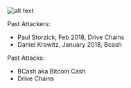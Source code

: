 <!-- TITLE: Darkside Bitcoin -->
<!-- SUBTITLE: Exposing those dedicated to destroying peace and prosperity in the galaxy! -->

![alt text](http://res.cloudinary.com/doohickey/image/upload/v1517938258/darkside_folks_g83unk.png "Star Wars Characters")

Past Attackers:

* Paul Storzick, Feb 2018, Drive Chains
* Daniel Krawitz, January 2018, Bcash


Past Attacks:

* BCash aka Bitcoin Cash
* Drive Chains


